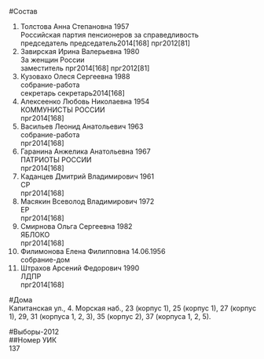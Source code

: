 #Состав  
1. Толстова Анна Степановна 1957  
    Российская партия пенсионеров за справедливость  
    председатель председатель2014[168] прг2012[81]  
2. Завирская Ирина Валерьевна 1980  
    За женщин России  
    заместитель прг2014[168] прг2012[81]  
3. Кузовахо Олеся Сергеевна 1988  
    собрание-работа  
    секретарь секретарь2014[168]  
4. Алексеенко Любовь Николаевна 1954  
    КОММУНИСТЫ РОССИИ  
    прг2014[168]  
5. Васильев Леонид Анатольевич 1963  
    собрание-работа  
    прг2014[168]  
6. Гаранина Анжелика Анатольевна 1967  
    ПАТРИОТЫ РОССИИ  
    прг2014[168]  
7. Каданцев Дмитрий Владимирович 1961  
    СР  
    прг2014[168]  
8. Масякин Всеволод Владимирович 1972  
    ЕР  
    прг2014[168]  
9. Смирнова Ольга Сергеевна 1982  
    ЯБЛОКО  
    прг2014[168]  
10. Филимонова Елена Филипповна 14.06.1956  
    собрание-дом  
11. Штрахов Арсений Федорович 1990  
    ЛДПР  
    прг2014[168]  
  
#Дома  
Капитанская ул.,   4. Морская наб.,     23 (корпус 1), 25 (корпус 1), 27 (корпус 1), 29, 31 (корпуса 1, 2, 3), 35 (корпус 2), 37 (корпуса 1, 2, 5).  
  
#Выборы-2012  
##Номер УИК  
137  

